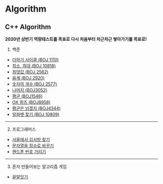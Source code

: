 # Algorithm
C++ Algorithm
--
**2020년 상반기 역량테스트를 목표로 다시 처음부터 차근차근 쌓아가기를 목표로!**

1. 백준 
- [더하기 사이클 (BOJ 1110)](https://github.com/danielkang1003/Algorithm/blob/master/boj1110.cpp)
- [최소, 최대 (BOJ 10818)](https://github.com/danielkang1003/Algorithm/blob/master/boj10818.cpp)
- [최댓값 (BOJ 2562)](https://github.com/danielkang1003/Algorithm/blob/master/boj2562.cpp)
- [음계 (BOJ 2920)](https://github.com/danielkang1003/Algorithm/blob/master/boj2920.cpp)
- [숫자의 개수 (BOJ 2577)](https://github.com/danielkang1003/Algorithm/blob/master/boj2577.cpp)
- [나머지 (BOJ3052)](https://github.com/danielkang1003/Algorithm/blob/master/boj3052.cpp)
- [평균 (BOJ1546)](https://github.com/danielkang1003/Algorithm/blob/master/boj1546.cpp)
- [OX 퀴즈 (BOJ8958)](https://github.com/danielkang1003/Algorithm/blob/master/boj8958.cpp)
- [평균은 넘겠지 (BOJ4344)](https://github.com/danielkang1003/Algorithm/blob/master/boj4344.cpp)
- [알파벳 찾기 (BOJ 10809)](https://github.com/danielkang1003/Algorithm/blob/master/boj10809.cpp)
----

2. 프로그래머스
- [서울에서 김서방 찾기](https://github.com/danielkang1003/Algorithm/blob/master/%EC%84%9C%EC%9A%B8%EC%97%90%EC%84%9C%20%EA%B9%80%EC%84%9C%EB%B0%A9%EC%B0%BE%EA%B8%B0.cpp)
- [문자열을 정수로 바꾸기](https://github.com/danielkang1003/Algorithm/blob/master/%EB%AC%B8%EC%9E%90%EC%97%B4%EC%9D%84%20%EC%A0%95%EC%88%98%EB%A1%9C%20%EB%B0%94%EA%BE%B8%EA%B8%B0.cpp)
- [핸드폰 번호 가리기](https://github.com/danielkang1003/Algorithm/blob/master/%ED%95%B8%EB%93%9C%ED%8F%B0%20%EB%B2%88%ED%98%B8%20%EA%B0%80%EB%A6%AC%EA%B8%B0.cpp)
----
3. 혼자 만들어보는 알고리즘 게임
- [끝말잇기](https://github.com/danielkang1003/Algorithm/blob/master/%EB%81%9D%EB%A7%90%EC%9E%87%EA%B8%B0%EA%B2%8C%EC%9E%84.cpp)
